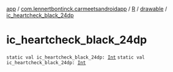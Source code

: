 [app](../../../index.md) / [com.lennertbontinck.carmeetsandroidapp](../../index.md) / [R](../index.md) / [drawable](index.md) / [ic_heartcheck_black_24dp](./ic_heartcheck_black_24dp.md)

# ic_heartcheck_black_24dp

`static val ic_heartcheck_black_24dp: `[`Int`](https://kotlinlang.org/api/latest/jvm/stdlib/kotlin/-int/index.html)
`static val ic_heartcheck_black_24dp: `[`Int`](https://kotlinlang.org/api/latest/jvm/stdlib/kotlin/-int/index.html)